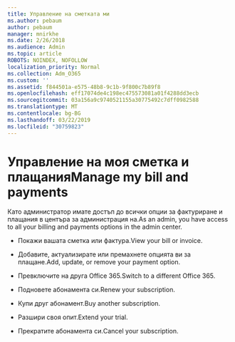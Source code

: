 ```yaml
---
title: Управление на сметката ми
ms.author: pebaum
author: pebaum
manager: mnirkhe
ms.date: 2/26/2018
ms.audience: Admin
ms.topic: article
ROBOTS: NOINDEX, NOFOLLOW
localization_priority: Normal
ms.collection: Adm_O365
ms.custom: ''
ms.assetid: f844501a-e575-48b8-9c1b-9f800c7b89f8
ms.openlocfilehash: eff17074de4c198ec475573081a01f4288dd3ecb
ms.sourcegitcommit: 03a156a9c9740521155a30775492c7dff0982588
ms.translationtype: MT
ms.contentlocale: bg-BG
ms.lasthandoff: 03/22/2019
ms.locfileid: "30759823"
---
```

# <a name="manage-my-bill-and-payments"></a><span data-ttu-id="741f8-102">Управление на моя сметка и плащания</span><span class="sxs-lookup"><span data-stu-id="741f8-102">Manage my bill and payments</span></span>

<span data-ttu-id="741f8-103">Като администратор имате достъп до всички опции за фактуриране и плащания в центъра за администрация на.</span><span class="sxs-lookup"><span data-stu-id="741f8-103">As an admin, you have access to all your billing and payments options in the admin center.</span></span>
  
- <span data-ttu-id="741f8-104">Покажи вашата сметка или фактура.</span><span class="sxs-lookup"><span data-stu-id="741f8-104">View your bill or invoice.</span></span>
    
- <span data-ttu-id="741f8-105">Добавите, актуализирате или премахнете опцията ви за плащане.</span><span class="sxs-lookup"><span data-stu-id="741f8-105">Add, update, or remove your payment option.</span></span>
    
- <span data-ttu-id="741f8-106">Превключите на друга Office 365.</span><span class="sxs-lookup"><span data-stu-id="741f8-106">Switch to a different Office 365.</span></span>
    
- <span data-ttu-id="741f8-107">Подновете абонамента си.</span><span class="sxs-lookup"><span data-stu-id="741f8-107">Renew your subscription.</span></span>
    
- <span data-ttu-id="741f8-108">Купи друг абонамент.</span><span class="sxs-lookup"><span data-stu-id="741f8-108">Buy another subscription.</span></span>
    
- <span data-ttu-id="741f8-109">Разшири своя опит.</span><span class="sxs-lookup"><span data-stu-id="741f8-109">Extend your trial.</span></span>
    
- <span data-ttu-id="741f8-110">Прекратите абонамента си.</span><span class="sxs-lookup"><span data-stu-id="741f8-110">Cancel your subscription.</span></span>
    

